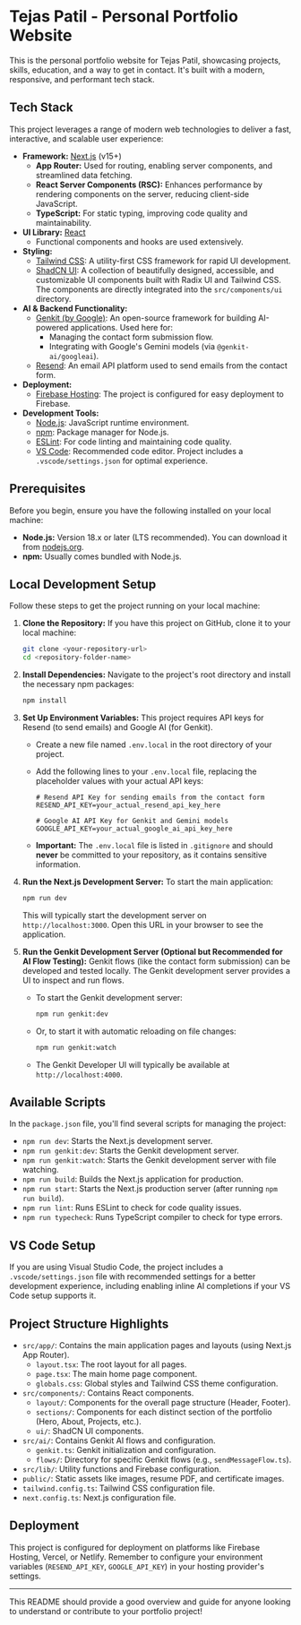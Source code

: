 
# Tejas Patil - Personal Portfolio Website

This is the personal portfolio website for Tejas Patil, showcasing projects, skills, education, and a way to get in contact. It's built with a modern, responsive, and performant tech stack.

## Tech Stack

This project leverages a range of modern web technologies to deliver a fast, interactive, and scalable user experience:

*   **Framework:** [Next.js](https://nextjs.org/) (v15+)
    *   **App Router:** Used for routing, enabling server components, and streamlined data fetching.
    *   **React Server Components (RSC):** Enhances performance by rendering components on the server, reducing client-side JavaScript.
    *   **TypeScript:** For static typing, improving code quality and maintainability.
*   **UI Library:** [React](https://react.dev/)
    *   Functional components and hooks are used extensively.
*   **Styling:**
    *   [Tailwind CSS](https://tailwindcss.com/): A utility-first CSS framework for rapid UI development.
    *   [ShadCN UI](https://ui.shadcn.com/): A collection of beautifully designed, accessible, and customizable UI components built with Radix UI and Tailwind CSS. The components are directly integrated into the `src/components/ui` directory.
*   **AI & Backend Functionality:**
    *   [Genkit (by Google)](https://firebase.google.com/docs/genkit): An open-source framework for building AI-powered applications. Used here for:
        *   Managing the contact form submission flow.
        *   Integrating with Google's Gemini models (via `@genkit-ai/googleai`).
    *   [Resend](https://resend.com/): An email API platform used to send emails from the contact form.
*   **Deployment:**
    *   [Firebase Hosting](https://firebase.google.com/docs/hosting): The project is configured for easy deployment to Firebase.
*   **Development Tools:**
    *   [Node.js](https://nodejs.org/): JavaScript runtime environment.
    *   [npm](https://www.npmjs.com/): Package manager for Node.js.
    *   [ESLint](https://eslint.org/): For code linting and maintaining code quality.
    *   [VS Code](https://code.visualstudio.com/): Recommended code editor. Project includes a `.vscode/settings.json` for optimal experience.

## Prerequisites

Before you begin, ensure you have the following installed on your local machine:

*   **Node.js:** Version 18.x or later (LTS recommended). You can download it from [nodejs.org](https://nodejs.org/).
*   **npm:** Usually comes bundled with Node.js.

## Local Development Setup

Follow these steps to get the project running on your local machine:

1.  **Clone the Repository:**
    If you have this project on GitHub, clone it to your local machine:
    ```bash
    git clone <your-repository-url>
    cd <repository-folder-name>
    ```

2.  **Install Dependencies:**
    Navigate to the project's root directory and install the necessary npm packages:
    ```bash
    npm install
    ```

3.  **Set Up Environment Variables:**
    This project requires API keys for Resend (to send emails) and Google AI (for Genkit).
    *   Create a new file named `.env.local` in the root directory of your project.
    *   Add the following lines to your `.env.local` file, replacing the placeholder values with your actual API keys:

        ```env
        # Resend API Key for sending emails from the contact form
        RESEND_API_KEY=your_actual_resend_api_key_here

        # Google AI API Key for Genkit and Gemini models
        GOOGLE_API_KEY=your_actual_google_ai_api_key_here
        ```
    *   **Important:** The `.env.local` file is listed in `.gitignore` and should **never** be committed to your repository, as it contains sensitive information.

4.  **Run the Next.js Development Server:**
    To start the main application:
    ```bash
    npm run dev
    ```
    This will typically start the development server on `http://localhost:3000`. Open this URL in your browser to see the application.

5.  **Run the Genkit Development Server (Optional but Recommended for AI Flow Testing):**
    Genkit flows (like the contact form submission) can be developed and tested locally. The Genkit development server provides a UI to inspect and run flows.
    *   To start the Genkit development server:
        ```bash
        npm run genkit:dev
        ```
    *   Or, to start it with automatic reloading on file changes:
        ```bash
        npm run genkit:watch
        ```
    *   The Genkit Developer UI will typically be available at `http://localhost:4000`.

## Available Scripts

In the `package.json` file, you'll find several scripts for managing the project:

*   `npm run dev`: Starts the Next.js development server.
*   `npm run genkit:dev`: Starts the Genkit development server.
*   `npm run genkit:watch`: Starts the Genkit development server with file watching.
*   `npm run build`: Builds the Next.js application for production.
*   `npm run start`: Starts the Next.js production server (after running `npm run build`).
*   `npm run lint`: Runs ESLint to check for code quality issues.
*   `npm run typecheck`: Runs TypeScript compiler to check for type errors.

## VS Code Setup

If you are using Visual Studio Code, the project includes a `.vscode/settings.json` file with recommended settings for a better development experience, including enabling inline AI completions if your VS Code setup supports it.

## Project Structure Highlights

*   `src/app/`: Contains the main application pages and layouts (using Next.js App Router).
    *   `layout.tsx`: The root layout for all pages.
    *   `page.tsx`: The main home page component.
    *   `globals.css`: Global styles and Tailwind CSS theme configuration.
*   `src/components/`: Contains React components.
    *   `layout/`: Components for the overall page structure (Header, Footer).
    *   `sections/`: Components for each distinct section of the portfolio (Hero, About, Projects, etc.).
    *   `ui/`: ShadCN UI components.
*   `src/ai/`: Contains Genkit AI flows and configuration.
    *   `genkit.ts`: Genkit initialization and configuration.
    *   `flows/`: Directory for specific Genkit flows (e.g., `sendMessageFlow.ts`).
*   `src/lib/`: Utility functions and Firebase configuration.
*   `public/`: Static assets like images, resume PDF, and certificate images.
*   `tailwind.config.ts`: Tailwind CSS configuration file.
*   `next.config.ts`: Next.js configuration file.

## Deployment

This project is configured for deployment on platforms like Firebase Hosting, Vercel, or Netlify.
Remember to configure your environment variables (`RESEND_API_KEY`, `GOOGLE_API_KEY`) in your hosting provider's settings.

---

This README should provide a good overview and guide for anyone looking to understand or contribute to your portfolio project!
